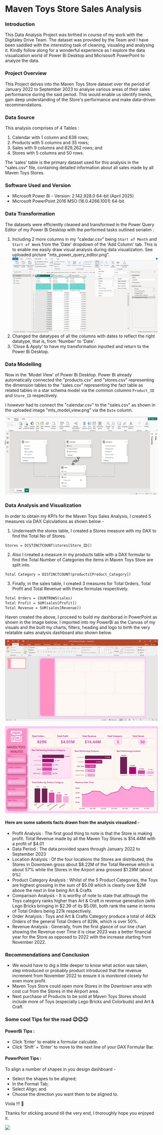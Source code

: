 # Maven Toys Store Sales Analysis

### Introduction

This Data Analysis Project was birthed in course of my work with the Digitaley Drive Team. The dataset was provided by the Team and I have been saddled with the interesting task of cleaning, visualing and analysing it.
Kindly follow along for a wonderful experience as I explore the data visualization world of Power Bi Desktop and Micrsosoft PowerPoint to analyze the data.

### Project Overview

This Project delves into the Maven Toys Store dataset over the period of January 2022 to September 2023 to analyse various areas of their sales performance during the said period. This would enable us identify trends, gain deep understanding of the Store's performance and make data-driven recommendations.

### Data Source

This analysis comprises of 4 Tables :

1. Calendar with 1 column and 638 rows; 
2. Products with 5 columns and 35 rows;
3. Sales with 9 columns and 829,262 rows; and
4. Stores with 5 columns and 50 rows.

The 'sales' table is the primary dataset used for this analysis in the "sales.csv" file, containing detailed information about all sales made by all Maven Toys Stores.

### Software Used and Version

- Microsoft Power Bi - Version: 2.142.928.0 64-bit (April 2025)
- Microsoft PowerPoint 2016 MSO (16.0.4266.1001) 64-bit

### Data Transformation

The datasets were efficiently cleaned and transformed in the Power Query Editor of my Power Bi Desktop with the performed tasks outlined seriatim :

1. Including 2 more columns in my "caledar.csv" being `Start of Month` and `Start of Week` from the 'Date' dropdown of the 'Add Column' tab. This is to enable me easily draw visual analysis during data visualization. See uploaded picture "mts_power_query_editor.png".
![](mts_power_query_editor.png)
2. Changed the datatypes of all the columns with dates to reflect the right datatype, that is, from 'Number' to 'Date'.
3. 'Close & Apply' to have my transformation inputted and return to the Power Bi Desktop.

### Data Modelling

Now in the 'Model View' of Power Bi Desktop. Power Bi already automatically connected the "products.csv" and "stores.csv" representing the dimension tables to the "sales.csv" representing the fact table as related tables in a star schema model via the common columns `Product_ID` and `Store_ID` respectively. 

I however had to connect the "calendar.csv" to the "sales.csv" as shown in the uploaded image "mts_model_view.png" via the `Date` column.

![Maven Toys Data Modelling](mts_model_view.png)

### Data Analysis and Visualization

In order to obtain my KPI’s for the Maven Toys Sales Analysis, I created 5 measures via DAX Calculations as shown below -

1. Underneath the stores table, I created a Stores measure with my DAX to find the Total No of Stores.
```
Stores = DISTINCTCOUNT(stores[Store_ID])
```

2. Also I created a measure in my products table with a DAX formular to find the Total Number of Categories the items in Maven Toys Store are split into.
```
Total Category = DISTINCTCOUNT(products[Product_Category])
```

3. Finally, in the sales table, I created 3 measures for Total Orders, Total Profit and Total Revenue with these formulas respectively.
```
Total Orders = COUNTROWS(sales)
Total Profit = SUM(sales[Profit])
Total Revenue = SUM(sales[Revenue])
```

Haven created the above, I proceed to build my dashborad in PowerPoint as shown in the image below. I imported into my PowerBi as the Canvas of my visuals and the built my charts, filters, heading and logo to birth the very relatable sales analysis dashboard also shown below.

![](mts_powerpoint_dashboard.png)

![](mts_analysis_dashboard.png)

#### Here are some salients facts drawn from the analysis visualized -

- Profit Analysis : The first good thing to note is that the Store is making profit. Total Revenue made by all the Maven Toy Stores is $14.44M with a profit of $4.01
- Data Period : The data provided spans through January 2022 to September 2023
- Location Analysis : Of the four locations the Stores are distributed, the Stores in Downtown gross about $8.22M of the Total Revenue which is about 57% while the Stores in the Airport area grossed $1.29M (about 9%)
- Product Category Analysis : Whilst of the 5 Product Categories, the Toys are highest grossing in the sum of $5.09 which is clearly over $2M above the next in line being Art & Crafts
- Comparison Analysis - It is worthy of note to state that although the Toys category ranks higher than Art & Craft in revenue generation (with Lego Bricks bringing in $2.39 of its $5.09), both rank the same in terms of Total Orders being 221k respectively.
- Order Analysis : Toys and Art & Crafts Category produce a total of 442k Orders of the general Total Orders of 829k, which is over 50%.
- Revenue Analysis : Generally, from the first glance of our line chart showing the Revenue over Time it is clear 2023 was a better financial year for the Store as opposed to 2022 with the increase starting from November 2022.

### Recommendations and Conclusion 

- We would have to dig a little deeper to know what action was taken, step introduced or probably product introduced that the revenue increment from November 2022 to ensure it is monitored closely for even more profit.
- Maven Toys Store could open more Stores in the Downtown area with cost cut from the Stores in the Airport area.
- Next purchase of Products to be sold at Maven Toys Stores should include more of Toys (especially Lego Bricks and Colorbuds) and Art & Craft.

### Some cool Tips for the road 😉😉😉

#### PowerBi Tips : 

- Click ‘Enter’ to enable a formular calculate.
- Click ‘Shift’ + ‘Enter’ to move to the next line of your DAX Formular Bar.

#### PowerPoint Tips : 

To align a number of shapes in you design dashboard - 

- Select the shapes to be aligned;
- In the Format Tab;
- Select Align; and
- Choose the direction you want them to be aligned to.

Viola !!! 💯

Thanks for sticking around till the very end, I thoroughly hope you enjoyed it.

![](https://www.shutterstock.com/image-photo/cookie-thank-you-260nw-376370176.jpg)
